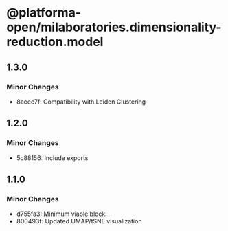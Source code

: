 # @platforma-open/milaboratories.dimensionality-reduction.model

## 1.3.0

### Minor Changes

- 8aeec7f: Compatibility with Leiden Clustering

## 1.2.0

### Minor Changes

- 5c88156: Include exports

## 1.1.0

### Minor Changes

- d755fa3: Minimum viable block.
- 800493f: Updated UMAP/tSNE visualization
